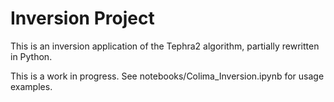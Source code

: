# Inversion Project

This is an inversion application of the Tephra2 algorithm, partially rewritten in Python. 

This is a work in progress. See notebooks/Colima_Inversion.ipynb for usage examples.
